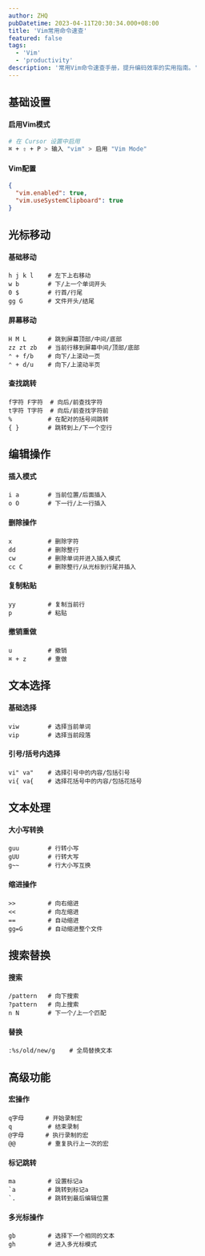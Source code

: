 ```yaml
---
author: ZHQ
pubDatetime: 2023-04-11T20:30:34.000+08:00
title: 'Vim常用命令速查'
featured: false
tags:
  - 'Vim'
  - 'productivity'
description: '常用Vim命令速查手册，提升编码效率的实用指南。'
---
```


## 基础设置

#### 启用Vim模式
```bash
# 在 Cursor 设置中启用
⌘ + ⇧ + P > 输入 "vim" > 启用 "Vim Mode"
```

#### Vim配置
```json
{
  "vim.enabled": true,
  "vim.useSystemClipboard": true
}
```

## 光标移动

#### 基础移动
```vim
h j k l    # 左下上右移动
w b        # 下/上一个单词开头
0 $        # 行首/行尾
gg G       # 文件开头/结尾
```

#### 屏幕移动
```vim
H M L      # 跳到屏幕顶部/中间/底部
zz zt zb   # 当前行移到屏幕中间/顶部/底部
⌃ + f/b    # 向下/上滚动一页
⌃ + d/u    # 向下/上滚动半页
```

#### 查找跳转
```vim
f字符 F字符  # 向后/前查找字符
t字符 T字符  # 向后/前查找字符前
%          # 在配对的括号间跳转
{ }        # 跳转到上/下一个空行
```

## 编辑操作

#### 插入模式
```vim
i a        # 当前位置/后面插入
o O        # 下一行/上一行插入
```

#### 删除操作
```vim
x          # 删除字符
dd         # 删除整行
cw         # 删除单词并进入插入模式
cc C       # 删除整行/从光标到行尾并插入
```

#### 复制粘贴
```vim
yy         # 复制当前行
p          # 粘贴
```

#### 撤销重做
```vim
u          # 撤销
⌘ + z      # 重做
```

## 文本选择

#### 基础选择
```vim
viw        # 选择当前单词
vip        # 选择当前段落
```

#### 引号/括号内选择
```vim
vi" va"    # 选择引号中的内容/包括引号
vi{ va{    # 选择花括号中的内容/包括花括号
```

## 文本处理

#### 大小写转换
```vim
guu        # 行转小写
gUU        # 行转大写
g~~        # 行大小写互换
```

#### 缩进操作
```vim
>>         # 向右缩进
<<         # 向左缩进
==         # 自动缩进
gg=G       # 自动缩进整个文件
```

## 搜索替换

#### 搜索
```vim
/pattern   # 向下搜索
?pattern   # 向上搜索
n N        # 下一个/上一个匹配
```

#### 替换
```vim
:%s/old/new/g    # 全局替换文本
```

## 高级功能

#### 宏操作
```vim
q字母      # 开始录制宏
q          # 结束录制
@字母      # 执行录制的宏
@@         # 重复执行上一次的宏
```

#### 标记跳转
```vim
ma         # 设置标记a
`a         # 跳转到标记a
`.         # 跳转到最后编辑位置
```

#### 多光标操作
```vim
gb         # 选择下一个相同的文本
gh         # 进入多光标模式
```